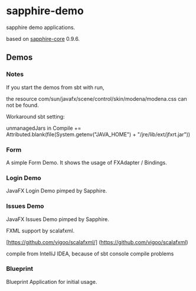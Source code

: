 sapphire-demo
=============

sapphire demo applications.

based on [sapphire-core](http://sfxcode.github.io/sapphire-core/) 0.9.6.

## Demos

### Notes

If you start the demos from sbt with run,

the resource com/sun/javafx/scene/control/skin/modena/modena.css can not be found.

Workaround sbt setting:

unmanagedJars in Compile += Attributed.blank(file(System.getenv("JAVA_HOME") + "/jre/lib/ext/jfxrt.jar"))


### Form

A simple Form Demo. It shows the usage of FXAdapter / Bindings.
               
### Login Demo

JavaFX Login Demo pimped by Sapphire.

### Issues Demo

JavaFX Issues Demo pimped by Sapphire.

FXML support by scalafxml.

[https://github.com/vigoo/scalafxml/] (https://github.com/vigoo/scalafxml)

compile from IntelliJ IDEA, because of sbt console compile problems

### Blueprint

Blueprint Application for initial usage.

